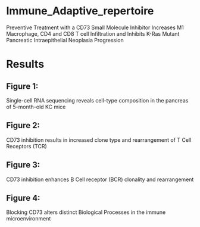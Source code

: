 # Immune_Adaptive_repertoire
Preventive Treatment with a CD73 Small Molecule Inhibitor Increases M1 Macrophage, CD4 and CD8 T cell Infiltration and Inhibits K-Ras Mutant Pancreatic Intraepithelial Neoplasia Progression
# Results
## Figure 1:
Single-cell RNA sequencing reveals cell-type composition in the pancreas of 5-month-old KC mice
## Figure 2:
CD73 inhibition results in increased clone type and rearrangement of T Cell Receptors (TCR) 
## Figure 3:
CD73 inhibition enhances B Cell receptor (BCR) clonality and rearrangement
## Figure 4:
Blocking CD73 alters distinct Biological Processes in the immune microenvironment
